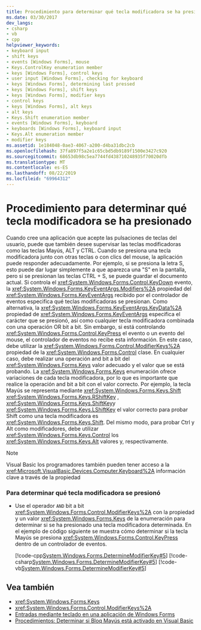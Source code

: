 ```yaml
---
title: Procedimiento para determinar qué tecla modificadora se ha presionado
ms.date: 03/30/2017
dev_langs:
- csharp
- vb
- cpp
helpviewer_keywords:
- keyboard input
- shift keys
- events [Windows Forms], mouse
- Keys.ControlKey enumeration member
- keys [Windows Forms], control keys
- user input [Windows Forms], checking for keyboard
- keys [Windows Forms], determining last pressed
- keys [Windows Forms], shift keys
- keys [Windows Forms], modifier keys
- control keys
- keys [Windows Forms], alt keys
- alt keys
- Keys.Shift enumeration member
- events [Windows Forms], keyboard
- keyboards [Windows Forms], keyboard input
- Keys.Alt enumeration member
- modifier keys
ms.assetid: 1e184048-0ae3-4067-a200-d4ba31dbc2cb
ms.openlocfilehash: 37fa897f5a2e1c65cbd5db9189f1500e3427c920
ms.sourcegitcommit: 68653db98c5ea7744fd438710248935f70020dfb
ms.translationtype: MT
ms.contentlocale: es-ES
ms.lasthandoff: 08/22/2019
ms.locfileid: "69964312"
---
```

# <a name="how-to-determine-which-modifier-key-was-pressed"></a>Procedimiento para determinar qué tecla modificadora se ha presionado
Cuando cree una aplicación que acepte las pulsaciones de teclas del usuario, puede que también desee supervisar las teclas modificadoras como las teclas Mayús, ALT y CTRL. Cuando se presiona una tecla modificadora junto con otras teclas o con clics del mouse, la aplicación puede responder adecuadamente. Por ejemplo, si se presiona la letra S, esto puede dar lugar simplemente a que aparezca una "S" en la pantalla, pero si se presionan las teclas CTRL + S, se puede guardar el documento actual. Si controla el <xref:System.Windows.Forms.Control.KeyDown> evento, la <xref:System.Windows.Forms.KeyEventArgs.Modifiers%2A> propiedad del <xref:System.Windows.Forms.KeyEventArgs> recibido por el controlador de eventos especifica qué teclas modificadoras se presionan. Como alternativa, la <xref:System.Windows.Forms.KeyEventArgs.KeyData%2A> propiedad de <xref:System.Windows.Forms.KeyEventArgs> especifica el carácter que se presionó, así como cualquier tecla modificadora combinada con una operación OR bit a bit. Sin embargo, si está controlando <xref:System.Windows.Forms.Control.KeyPress> el evento o un evento del mouse, el controlador de eventos no recibe esta información. En este caso, debe utilizar la <xref:System.Windows.Forms.Control.ModifierKeys%2A> propiedad de la <xref:System.Windows.Forms.Control> clase. En cualquier caso, debe realizar una operación and bit a bit del <xref:System.Windows.Forms.Keys> valor adecuado y el valor que se está probando. La <xref:System.Windows.Forms.Keys> enumeración ofrece variaciones de cada tecla modificadora, por lo que es importante que realice la operación and bit a bit con el valor correcto. Por ejemplo, la tecla Mayús se representa mediante <xref:System.Windows.Forms.Keys.Shift> <xref:System.Windows.Forms.Keys.RShiftKey> , <xref:System.Windows.Forms.Keys.ShiftKey>y <xref:System.Windows.Forms.Keys.LShiftKey> el valor correcto para probar Shift como una tecla modificadora es <xref:System.Windows.Forms.Keys.Shift>. Del mismo modo, para probar Ctrl y Alt como modificadores, debe utilizar <xref:System.Windows.Forms.Keys.Control> los <xref:System.Windows.Forms.Keys.Alt> valores y, respectivamente.  
  
> [!NOTE]
> Visual Basic los programadores también pueden tener acceso a la <xref:Microsoft.VisualBasic.Devices.Computer.Keyboard%2A> información clave a través de la propiedad  
  
### <a name="to-determine-which-modifier-key-was-pressed"></a>Para determinar qué tecla modificadora se presionó  
  
- Use el operador `AND` bit a bit <xref:System.Windows.Forms.Control.ModifierKeys%2A> con la propiedad y un valor <xref:System.Windows.Forms.Keys> de la enumeración para determinar si se ha presionado una tecla modificadora determinada. En el ejemplo de código siguiente se muestra cómo determinar si la tecla Mayús se presiona <xref:System.Windows.Forms.Control.KeyPress> dentro de un controlador de eventos.  
  
     [!code-cpp[System.Windows.Forms.DetermineModifierKey#5](~/samples/snippets/cpp/VS_Snippets_Winforms/System.Windows.Forms.DetermineModifierKey/cpp/form1.cpp#5)]
     [!code-csharp[System.Windows.Forms.DetermineModifierKey#5](~/samples/snippets/csharp/VS_Snippets_Winforms/System.Windows.Forms.DetermineModifierKey/CS/form1.cs#5)]
     [!code-vb[System.Windows.Forms.DetermineModifierKey#5](~/samples/snippets/visualbasic/VS_Snippets_Winforms/System.Windows.Forms.DetermineModifierKey/VB/form1.vb#5)]  
  
## <a name="see-also"></a>Vea también

- <xref:System.Windows.Forms.Keys>
- <xref:System.Windows.Forms.Control.ModifierKeys%2A>
- [Entradas mediante teclado en una aplicación de Windows Forms](keyboard-input-in-a-windows-forms-application.md)
- [Procedimientos: Determinar si Bloq Mayús está activado en Visual Basic](https://docs.microsoft.com/previous-versions/visualstudio/visual-studio-2010/9c9d1fz9(v=vs.100))
